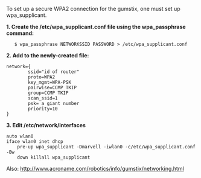 To set up a secure WPA2 connection for the gumstix, one must set up wpa\_supplicant.

**1. Create the /etc/wpa\_supplicant.conf file using the wpa\_passphrase command:**

```
   $ wpa_passphrase NETWORKSSID PASSWORD > /etc/wpa_supplicant.conf
```

**2. Add to the newly-created file:**

```
network={
        ssid="id of router"
        proto=WPA2
        key_mgmt=WPA-PSK
        pairwise=CCMP TKIP
        group=CCMP TKIP
        scan_ssid=1
        psk= a giant number
        priority=10
}
```

**3. Edit /etc/network/interfaces**

```
auto wlan0
iface wlan0 inet dhcp
	pre-up wpa_supplicant -Dmarvell -iwlan0 -c/etc/wpa_supplicant.conf -Bw
	down killall wpa_supplicant
```


Also: http://www.acroname.com/robotics/info/gumstix/networking.html